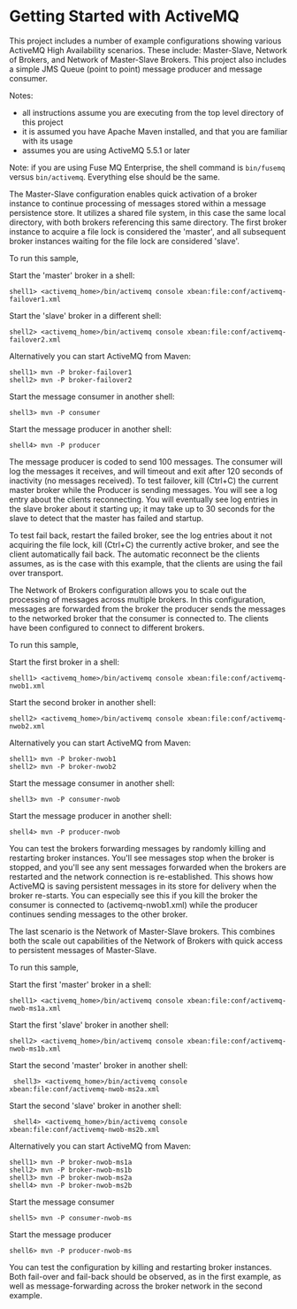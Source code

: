 Getting Started with ActiveMQ
=============================

This project includes a number of example configurations showing various ActiveMQ High Availability scenarios. These
include: Master-Slave, Network of Brokers, and Network of Master-Slave Brokers. This project also includes a simple JMS
Queue (point to point) message producer and message consumer.

Notes:

* all instructions assume you are executing from the top level directory of this project
* it is assumed you have Apache Maven installed, and that you are familiar with its usage
* assumes you are using ActiveMQ 5.5.1 or later

Note: if you are using Fuse MQ Enterprise, the shell command is `bin/fusemq` versus `bin/activemq`. Everything else
should be the same.

The Master-Slave configuration enables quick activation of a broker instance to continue processing of messages stored
within a message persistence store. It utilizes a shared file system, in this case the same local directory, with both
brokers referencing this same directory. The first broker instance to acquire a file lock is considered the 'master',
and all subsequent broker instances waiting for the file lock are considered 'slave'.

To run this sample,

Start the 'master' broker in a shell:

    shell1> <activemq_home>/bin/activemq console xbean:file:conf/activemq-failover1.xml

Start the 'slave' broker in a different shell:

    shell2> <activemq_home>/bin/activemq console xbean:file:conf/activemq-failover2.xml
    
Alternatively you can start ActiveMQ from Maven:

    shell1> mvn -P broker-failover1
    shell2> mvn -P broker-failover2

Start the message consumer in another shell:

    shell3> mvn -P consumer

Start the message producer in another shell:

    shell4> mvn -P producer

The message producer is coded to send 100 messages. The consumer will log the messages it receives, and will timeout
and exit after 120 seconds of inactivity (no messages received). To test failover, kill (Ctrl+C) the current master
broker while the Producer is sending messages. You will see a log entry about the clients reconnecting. You will
eventually see log entries in the slave broker about it starting up; it may take up to 30 seconds for the slave to
detect that the master has failed and startup.

To test fail back, restart the failed broker, see the log entries about it not acquiring the file lock, kill (Ctrl+C)
the currently active broker, and see the client automatically fail back. The automatic reconnect be the clients assumes,
as is the case with this example, that the clients are using the fail over transport.


The Network of Brokers configuration allows you to scale out the processing of messages across multiple brokers. In
this configuration, messages are forwarded from the broker the producer sends the messages to the networked broker that
the consumer is connected to. The clients have been configured to connect to different brokers.

To run this sample,

Start the first broker in a shell:

    shell1> <activemq_home>/bin/activemq console xbean:file:conf/activemq-nwob1.xml

Start the second broker in another shell:

    shell2> <activemq_home>/bin/activemq console xbean:file:conf/activemq-nwob2.xml

Alternatively you can start ActiveMQ from Maven:

    shell1> mvn -P broker-nwob1
    shell2> mvn -P broker-nwob2

Start the message consumer in another shell:

    shell3> mvn -P consumer-nwob

Start the message producer in another shell:

    shell4> mvn -P producer-nwob

You can test the brokers forwarding messages by randomly killing and restarting broker instances. You'll see messages
stop when the broker is stopped, and you'll see any sent messages forwarded when the brokers are restarted and the
network connection is re-established. This shows how ActiveMQ is saving persistent messages in its store for delivery
when the broker re-starts. You can especially see this if you kill the broker the consumer is connected to
(activemq-nwob1.xml) while the producer continues sending messages to the other broker.


The last scenario is the Network of Master-Slave brokers. This combines both the scale out capabilities of the Network
of Brokers with quick access to persistent messages of Master-Slave.

To run this sample,

Start the first 'master' broker in a shell:

    shell1> <activemq_home>/bin/activemq console xbean:file:conf/activemq-nwob-ms1a.xml

Start the first 'slave' broker in another shell:

    shell2> <activemq_home>/bin/activemq console xbean:file:conf/activemq-nwob-ms1b.xml

Start the second 'master' broker in another shell:

     shell3> <activemq_home>/bin/activemq console xbean:file:conf/activemq-nwob-ms2a.xml

Start the second 'slave' broker in another shell:

     shell4> <activemq_home>/bin/activemq console xbean:file:conf/activemq-nwob-ms2b.xml

Alternatively you can start ActiveMQ from Maven:

    shell1> mvn -P broker-nwob-ms1a
    shell2> mvn -P broker-nwob-ms1b
    shell3> mvn -P broker-nwob-ms2a
    shell4> mvn -P broker-nwob-ms2b

Start the message consumer

    shell5> mvn -P consumer-nwob-ms

Start the message producer

    shell6> mvn -P producer-nwob-ms

You can test the configuration by killing and restarting broker instances.  Both fail-over and fail-back should be
observed, as in the first example, as well as message-forwarding across the broker network in the second example.